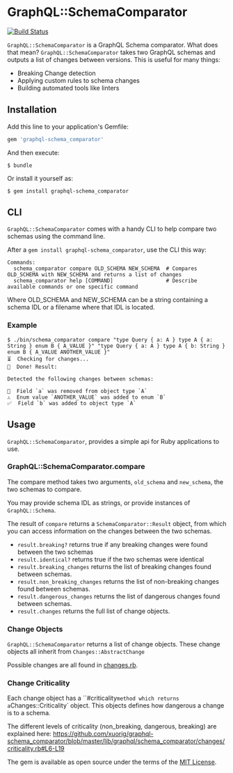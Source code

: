 # GraphQL::SchemaComparator

[![Build Status](https://travis-ci.org/xuorig/graphql-schema_comparator.svg?branch=master)](https://travis-ci.org/xuorig/graphql-schema_comparator)

`GraphQL::SchemaComparator` is a GraphQL Schema comparator. What does that mean? `GraphQL::SchemaComparator` takes
two GraphQL schemas and outputs a list of changes between versions. This is useful for many things:

  - Breaking Change detection
  - Applying custom rules to schema changes
  - Building automated tools like linters

## Installation

Add this line to your application's Gemfile:

```ruby
gem 'graphql-schema_comparator'
```

And then execute:

    $ bundle

Or install it yourself as:

    $ gem install graphql-schema_comparator

## CLI

`GraphQL::SchemaComparator` comes with a handy CLI to help compare two schemas using
the command line.

After a `gem install graphql-schema_comparator`, use the CLI this way:

```
Commands:
  schema_comparator compare OLD_SCHEMA NEW_SCHEMA  # Compares OLD_SCHEMA with NEW_SCHEMA and returns a list of changes
  schema_comparator help [COMMAND]                 # Describe available commands or one specific command
```

Where OLD_SCHEMA and NEW_SCHEMA can be a string containing a schema IDL or a filename where that IDL is located.

### Example

```
$ ./bin/schema_comparator compare "type Query { a: A } type A { a: String } enum B { A_VALUE }" "type Query { a: A } type A { b: String } enum B { A_VALUE ANOTHER_VALUE }"
⏳  Checking for changes...
🎉  Done! Result:

Detected the following changes between schemas:

🛑  Field `a` was removed from object type `A`
⚠️  Enum value `ANOTHER_VALUE` was added to enum `B`
✅  Field `b` was added to object type `A`
```

## Usage

`GraphQL::SchemaComparator`, provides a simple api for Ruby applications to use.

### GraphQL::SchemaComparator.compare

The compare method takes two arguments, `old_schema` and `new_schema`, the two schemas to compare.

You may provide schema IDL as strings, or provide instances of `GraphQL::Schema`.

The result of `compare` returns a `SchemaComparator::Result` object, from which you can
access information on the changes between the two schemas.

 - `result.breaking?` returns true if any breaking changes were found between the two schemas
 - `result.identical?` returns true if the two schemas were identical
 - `result.breaking_changes` returns the list of breaking changes found between schemas.
 - `result.non_breaking_changes` returns the list of non-breaking changes found between schemas.
 - `result.dangerous_changes` returns the list of dangerous changes found between schemas.
- `result.changes` returns the full list of change objects.

### Change Objects

`GraphQL::SchemaComparator` returns a list of change objects. These change objects
all inherit from `Changes::AbstractChange`

Possible changes are all found in [changes.rb](lib/graphql/schema_comparator/changes.rb).

### Change Criticality

Each change object has a ``#criticality` method which returns a `Changes::Criticality` object.
This objects defines how dangerous a change is to a schema.

The different levels of criticality (non_breaking, dangerous, breaking) are explained here:
https://github.com/xuorig/graphql-schema_comparator/blob/master/lib/graphql/schema_comparator/changes/criticality.rb#L6-L19

The gem is available as open source under the terms of the [MIT License](http://opensource.org/licenses/MIT).
